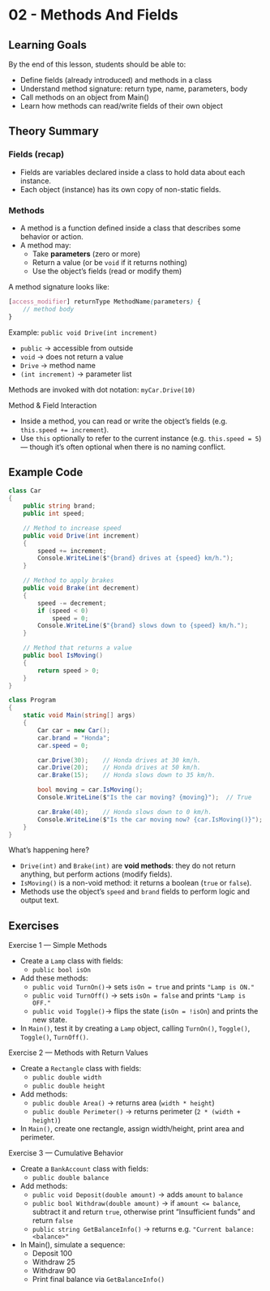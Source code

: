 # 02 - Methods And Fields

## Learning Goals

By the end of this lesson, students should be able to:
- Define fields (already introduced) and methods in a class
- Understand method signature: return type, name, parameters, body
- Call methods on an object from Main()
- Learn how methods can read/write fields of their own object

## Theory Summary

### Fields (**recap**)
- Fields are variables declared inside a class to hold data about each instance.
- Each object (instance) has its own copy of non-static fields.

### Methods
- A method is a function defined inside a class that describes some behavior or action.
- A method may:
  - Take **parameters** (zero or more)
  - Return a value (or be `void` if it returns nothing)
  - Use the object’s fields (read or modify them)

A method signature looks like:

```scss
[access_modifier] returnType MethodName(parameters) {
    // method body
}
```

Example: `public void Drive(int increment)`
- `public` → accessible from outside
- `void` → does not return a value
- `Drive` → method name
- `(int increment)` → parameter list

Methods are invoked with dot notation: `myCar.Drive(10)`

Method & Field Interaction
- Inside a method, you can read or write the object’s fields (e.g. `this.speed += increment`).
- Use `this` optionally to refer to the current instance (e.g. `this.speed = 5`) — though it’s often optional when there is no naming conflict.

## Example Code
```csharp
class Car
{
    public string brand;
    public int speed;

    // Method to increase speed
    public void Drive(int increment)
    {
        speed += increment;
        Console.WriteLine($"{brand} drives at {speed} km/h.");
    }

    // Method to apply brakes
    public void Brake(int decrement)
    {
        speed -= decrement;
        if (speed < 0)
            speed = 0;
        Console.WriteLine($"{brand} slows down to {speed} km/h.");
    }

    // Method that returns a value
    public bool IsMoving()
    {
        return speed > 0;
    }
}

class Program
{
    static void Main(string[] args)
    {
        Car car = new Car();
        car.brand = "Honda";
        car.speed = 0;

        car.Drive(30);    // Honda drives at 30 km/h.
        car.Drive(20);    // Honda drives at 50 km/h.
        car.Brake(15);    // Honda slows down to 35 km/h.

        bool moving = car.IsMoving();
        Console.WriteLine($"Is the car moving? {moving}");  // True

        car.Brake(40);    // Honda slows down to 0 km/h.
        Console.WriteLine($"Is the car moving now? {car.IsMoving()}");  // False
    }
}
```

What’s happening here?

- `Drive(int)` and `Brake(int)` are **void methods**: they do not return anything, but perform actions (modify fields).
- `IsMoving()` is a non-void method: it returns a boolean (`true` or `false`).
- Methods use the object’s `speed` and `brand` fields to perform logic and output text.

## Exercises

Exercise 1 — Simple Methods

- Create a `Lamp` class with fields:
  - `public bool isOn`
- Add these methods:
  - `public void TurnOn()`→ sets `isOn = true` and prints `"Lamp is ON."`
  - `public void TurnOff()` → sets `isOn = false` and prints `"Lamp is OFF."`
  - `public void Toggle()`→ flips the state (`isOn = !isOn`) and prints the new state.
- In `Main()`, test it by creating a `Lamp` object, calling `TurnOn()`, `Toggle()`, `Toggle()`, `TurnOff()`.

Exercise 2 — Methods with Return Values

- Create a `Rectangle` class with fields:
  - `public double width`
  - `public double height`
- Add methods:
  - `public double Area()` → returns area (`width * height`)
  - `public double Perimeter()` → returns perimeter (`2 * (width + height)`)
- In `Main()`, create one rectangle, assign width/height, print area and perimeter.

Exercise 3 — Cumulative Behavior

- Create a `BankAccount` class with fields:
  - `public double balance`
- Add methods:
  - `public void Deposit(double amount)` → adds `amount` to `balance`
  - `public bool Withdraw(double amount)` → if `amount <= balance`, subtract it and return `true`, otherwise print “Insufficient funds” and return `false`
  - `public string GetBalanceInfo()` → returns e.g. `"Current balance: <balance>"`
- In Main(), simulate a sequence:
  - Deposit 100
  - Withdraw 25
  - Withdraw 90
  - Print final balance via `GetBalanceInfo()`